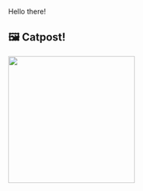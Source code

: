 Hello there!



## 🖼️ Catpost!

<sub>
    <img src="https://cdn2.thecatapi.com/images/EhobjMVSM.jpg" height="256">
</sub>

